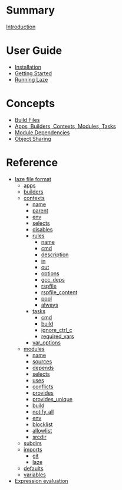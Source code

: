 # Summary

[Introduction](./introduction.md)

# User Guide

- [Installation](./installation.md)
- [Getting Started](./getting_started.md)
- [Running Laze](./execution.md)

# Concepts

- [Build Files](./concepts/lazefiles.md)
- [Apps, Builders, Contexts, Modules, Tasks](./concepts/types.md)
- [Module Dependencies](./concepts/dependencies.md)
- [Object Sharing](./concepts/object_sharing.md)

# Reference

- [laze file format](./reference/laze_yaml.md)
  - [apps](./reference/apps.md)
  - [builders](./reference/builders.md)
  - [contexts](./reference/contexts.md)
    - [name](./reference/context/name.md)
    - [parent](./reference/context/parent.md)
    - [env](./reference/context/env.md)
    - [selects](./reference/context/selects.md)
    - [disables](./reference/context/disables.md)
    - [rules](./reference/context/rules.md)
      - [name](./reference/context/rule/name.md)
      - [cmd](./reference/context/rule/cmd.md)
      - [description](./reference/context/rule/description.md)
      - [in](./reference/context/rule/in.md)
      - [out](./reference/context/rule/out.md)
      - [options](./reference/context/rule/option.md)
      - [gcc_deps](./reference/context/rule/gcc_deps.md)
      - [rspfile](./reference/context/rule/rspfile.md)
      - [rspfile_content](./reference/context/rule/rspfile_content.md)
      - [pool](./reference/context/rule/pool.md)
      - [always](./reference/context/rule/always.md)
    - [tasks]()
      - [cmd]()
      - [build]()
      - [ignore_ctrl_c]()
      - [required_vars]()
    - [var_options]()
  - [modules](./reference/modules.md)
    - [name](./reference/module/name.md)
    - [sources](./reference/module/sources.md)
    - [depends](./reference/module/depends.md)
    - [selects](./reference/module/selects.md)
    - [uses](./reference/module/uses.md)
    - [conflicts](./reference/module/conflicts.md)
    - [provides](./reference/module/provides.md)
    - [provides_unique](./reference/module/provides_unique.md)
    - [build]()
    - [notify_all]()
    - [env]()
    - [blocklist]()
    - [allowlist]()
    - [srcdir]()
  - [subdirs](./reference/subdirs.md)
  - [imports](./reference/imports.md)
    - [git](./reference/import/git.md)
    - [laze](./reference/import/laze.md)
  - [defaults]()
  - [variables](./reference/variables.md)
- [Expression evaluation]()
